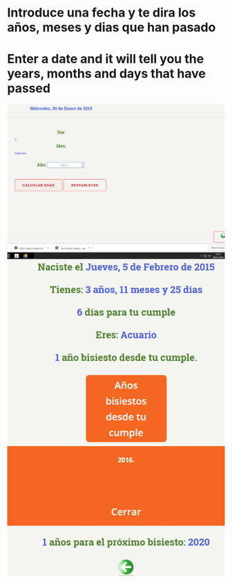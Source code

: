 # Introduce una fecha y te dira los años, meses y dias que han pasado

# Enter a date and it will tell you the years, months and days that have passed

![Preview 1](preview.png)
![Preview 2](preview2.png)
